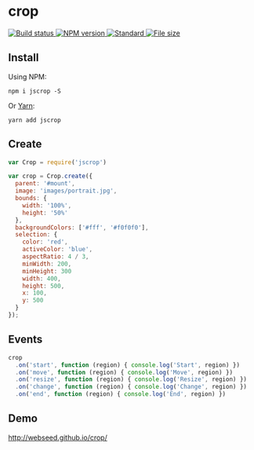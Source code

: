 # crop

<a href="https://circleci.com/gh/WebSeed/crop">
  <img
    src="https://circleci.com/gh/WebSeed/crop.svg?style=shield"
    alt="Build status" />
</a>
<a href="https://npmjs.org/package/jscrop">
  <img
    src="https://img.shields.io/npm/v/jscrop.svg?style=flat-square"
    alt="NPM version" />
</a>
<a href="https://standardjs.com">
  <img
    src="https://img.shields.io/badge/code%20style-standard-brightgreen.svg?style=flat-square"
    alt="Standard" />
</a>
<a href="https://unpkg.com/jscrop/dist/Crop.min.js">
   <img
    src="https://badge-size.herokuapp.com/WebSeed/jscrop/master/dist/Crop.min.js.svg?compression=gzip"
    alt="File size" />
</a>

## Install

Using NPM:
```
npm i jscrop -S
```

Or [Yarn](https://yarnpkg.com):
```
yarn add jscrop
```

## Create

```js
var Crop = require('jscrop')

var crop = Crop.create({
  parent: '#mount',
  image: 'images/portrait.jpg',
  bounds: {
    width: '100%',
    height: '50%'
  },
  backgroundColors: ['#fff', '#f0f0f0'],
  selection: {
    color: 'red',
    activeColor: 'blue',
    aspectRatio: 4 / 3,
    minWidth: 200,
    minHeight: 300
    width: 400,
    height: 500,
    x: 100,
    y: 500
  }
});
```

## Events

```js
crop
  .on('start', function (region) { console.log('Start', region) })
  .on('move', function (region) { console.log('Move', region) })
  .on('resize', function (region) { console.log('Resize', region) })
  .on('change', function (region) { console.log('Change', region) })
  .on('end', function (region) { console.log('End', region) })
```

## Demo

http://webseed.github.io/crop/
